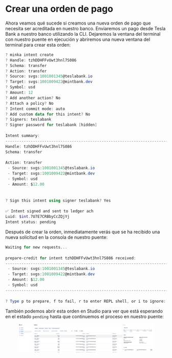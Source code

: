 # Crear una orden de pago

Ahora veamos qué sucede si creamos una nueva orden de pago que necesita ser acreditada en nuestro banco. Enviaremos un pago desde Tesla Bank a nuestro banco utilizando la CLI. Dejaremos la ventana del terminal con nuestro puente en ejecución y abriremos una nueva ventana del terminal para crear esta orden:

```powershell
? minka intent create
? Handle: tzhDDHFFvUwt3hnl7S086
? Schema: transfer
? Action: transfer
? Source: svgs:1001001345@teslabank.io
? Target: svgs:1001009422@mintbank.dev
? Symbol: usd
? Amount: 12
? Add another action? No
? Attach a policy? No
? Intent commit mode: auto
? Add custom data for this intent? No
? Signers: teslabank
? Signer password for teslabank [hidden]

Intent summary:
---------------------------------------------------------------------------
Handle: tzhDDHFFvUwt3hnl7S086
Schema: transfer

Action: transfer
 - Source: svgs:1001001345@teslabank.io
 - Target: svgs:1001009422@mintbank.dev
 - Symbol: usd
 - Amount: $12.00


? Sign this intent using signer teslabank? Yes

✅ Intent signed and sent to ledger ach
Luid: $int.7U7E7CRBbyCcZQjYj
Intent status: pending
```

Después de crear la orden, inmediatamente verás que se ha recibido una nueva solicitud en la consola de nuestro puente:

```powershell
Waiting for new requests...

prepare-credit for intent tzhDDHFFvUwt3hnl7S086 received:
---------------------------------------------------------------------------
 - Source: svgs:1001001345@teslabank.io
 - Target: svgs:1001009422@mintbank.dev
 - Amount: $12.00
 - Symbol: usd
---------------------------------------------------------------------------

? Type p to prepare, f to fail, r to enter REPL shell, or i to ignore: (Prfih)
```

También podemos abrir esta orden en Studio para ver que está esperando en el estado `pending` hasta que continuemos el proceso en nuestro puente:

<figure><img src="../../.gitbook/assets/image (27).png" alt=""><figcaption></figcaption></figure>

